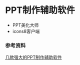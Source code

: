 # PPT制作辅助软件


* PPT美化大师
* icons8客户端


### 参考资料

[几款强大的PPT制作辅助软件](http://blog.csdn.net/u011001084/article/details/70751769)

